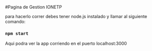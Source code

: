 #Pagina de Gestion IONETP

para hacerlo correr debes tener node.js instalado y  llamar al siguiente comando:

### `npm start`

Aqui podra ver la app corriendo en el puerto localhost:3000




